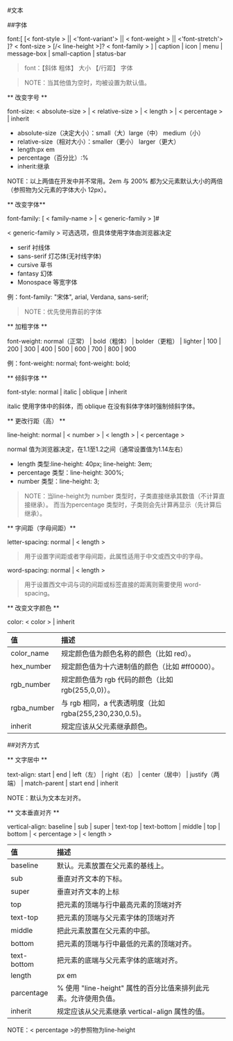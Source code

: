 #文本

##字体

font:[ [< font-style > || <'font-variant'> || < font-weight > || <'font-stretch'> ]? < font-size > [/< line-height >]? < font-family > ] | caption | icon | menu | message-box | small-caption | status-bar

>font：【斜体 粗体】 大小 【/行距】 字体

>NOTE：当其他值为空时，均被设置为默认值。


** 改变字号 **

font-size: < absolute-size > | < relative-size > | < length > | < percentage > | inherit

* absolute-size（决定大小）：small（大）large（中） medium（小）
* relative-size（相对大小）：smaller（更小） larger（更大）
* length:px em
* percentage（百分比）:%
* inherit:继承

NOTE：以上两值在开发中并不常用。2em 与 200% 都为父元素默认大小的两倍（参照物为父元素的字体大小 12px）。

** 改变字体**

font-family: [ < family-name > | < generic-family > ]#

< generic-family > 可选选项，但具体使用字体由浏览器决定

* serif 衬线体
* sans-serif 灯芯体(无衬线字体)
* cursive 草书
* fantasy 幻体
* Monospace 等宽字体

例：font-family: "宋体", arial, Verdana, sans-serif;

>NOTE：优先使用靠前的字体

** 加粗字体 **

font-weight: normal（正常） | bold（粗体） | bolder（更粗） | lighter | 100 | 200 | 300 | 400 | 500 | 600 | 700 | 800 | 900

例：font-weight: normal; font-weight: bold;

** 倾斜字体 **

font-style: normal | italic | oblique | inherit

italic 使用字体中的斜体，而 oblique 在没有斜体字体时强制倾斜字体。

** 更改行距（高） **

line-height: normal | < number > | < length > | < percentage >

normal 值为浏览器决定，在1.1至1.2之间（通常设置值为1.14左右）

* length 类型:line-height: 40px; line-height: 3em; 
* percentage 类型：line-height: 300%;
* number 类型：line-height: 3;

>NOTE：当line-height为 number 类型时，子类直接继承其数值（不计算直接继承）。 而当为percentage 类型时，子类则会先计算再显示（先计算后继承）。

** 字间距（字母间距）**

letter-spacing: normal | < length >

>用于设置字间距或者字母间距，此属性适用于中文或西文中的字母。 

word-spacing: normal | < length >

>用于设置西文中词与词的间距或标签直接的距离则需要使用 word-spacing。

** 改变文字颜色 **

color: < color > | inherit

| 值 | 描述 |
| :--- | :--- |
| color_name | 规定颜色值为颜色名称的颜色（比如 red）。 |
| hex_number | 规定颜色值为十六进制值的颜色（比如 #ff0000）。 |
| rgb_number | 规定颜色值为 rgb 代码的颜色（比如 rgb(255,0,0)）。|
| rgba_number | 与 rgb 相同，a 代表透明度（比如rgba(255,230,230,0.5)。 |
| inherit | 规定应该从父元素继承颜色。 |

##对齐方式

** 文字居中 **

text-align: start | end | left（左） | right（右） | center（居中） | justify（两端） | match-parent | start end | inherit

NOTE：默认为文本左对齐。


** 文本垂直对齐 **

vertical-align: baseline | sub | super | text-top | text-bottom | middle | top | bottom | < percentage > | < length >

| 值 | 描述 
| :--- | :--- |
| baseline | 默认。元素放置在父元素的基线上。
| sub | 垂直对齐文本的下标。
| super |垂直对齐文本的上标
| top | 把元素的顶端与行中最高元素的顶端对齐
| text-top | 把元素的顶端与父元素字体的顶端对齐
| middle | 把此元素放置在父元素的中部。
| bottom | 把元素的顶端与行中最低的元素的顶端对齐。 
| text-bottom | 把元素的底端与父元素字体的底端对齐。|
| length | px em |
| parcentage | % 使用 "line-height" 属性的百分比值来排列此元素。允许使用负值。|
| inherit | 规定应该从父元素继承 vertical-align 属性的值。

NOTE：< percentage >的参照物为line-height



